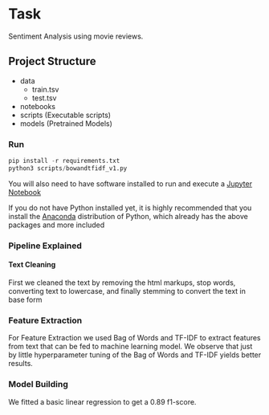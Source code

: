 # Task 
Sentiment Analysis using movie reviews.

## Project Structure

- data
	- train.tsv
	- test.tsv 
- notebooks
- scripts (Executable scripts)
- models (Pretrained Models) 

### Run

```python
pip install -r requirements.txt
python3 scripts/bowandtfidf_v1.py
```
You will also need to have software installed to run and execute a [Jupyter Notebook](http://ipython.org/notebook.html)

If you do not have Python installed yet, it is highly recommended that you install the [Anaconda](http://continuum.io/downloads) distribution of Python, which already has the above packages and more included

### Pipeline Explained
#### Text Cleaning

First we cleaned the text by removing the html markups, stop words, converting text to lowercase, and finally stemming to convert the text in base form

### Feature Extraction

For Feature Extraction we used Bag of Words and TF-IDF to extract features from text that can be fed to machine learning model. We observe that just by little hyperparameter tuning of the Bag of Words and TF-IDF yields better results.

### Model Building
We fitted a basic linear regression to get a 0.89 f1-score.
